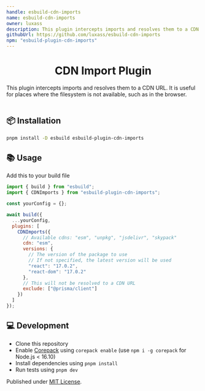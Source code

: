 ```yaml
---
handle: esbuild-cdn-imports
name: esbuild-cdn-imports
owner: luxass
description: This plugin intercepts imports and resolves them to a CDN URL.
githubUrl: https://github.com/luxass/esbuild-cdn-imports
npm: "esbuild-plugin-cdn-imports"
---
```


<h1 align="center">CDN Import Plugin</h1>

This plugin intercepts imports and resolves them to a CDN URL. It is useful for places where the filesystem is not available, such as in the browser. <br/> <br/>

## 📦 Installation

```sh
pnpm install -D esbuild esbuild-plugin-cdn-imports
```

## 📚 Usage

Add this to your build file

```js
import { build } from "esbuild";
import { CDNImports } from "esbuild-plugin-cdn-imports";

const yourConfig = {};

await build({
  ...yourConfig,
  plugins: [
    CDNImports({
      // Available cdns: "esm", "unpkg", "jsdelivr", "skypack"
      cdn: "esm",
      versions: {
        // The version of the package to use
        // If not specified, the latest version will be used
        "react": "17.0.2",
        "react-dom": "17.0.2"
      },
      // This will not be resolved to a CDN URL
      exclude: ["@prisma/client"]
    })
  ]
});
```

## 💻 Development

- Clone this repository
- Enable [Corepack](https://github.com/nodejs/corepack) using `corepack enable` (use `npm i -g corepack` for Node.js < 16.10)
- Install dependencies using `pnpm install`
- Run tests using `pnpm dev`

Published under [MIT License](https://github.com/luxass/esbuild-cdn-imports/blob/main/LICENCE).
